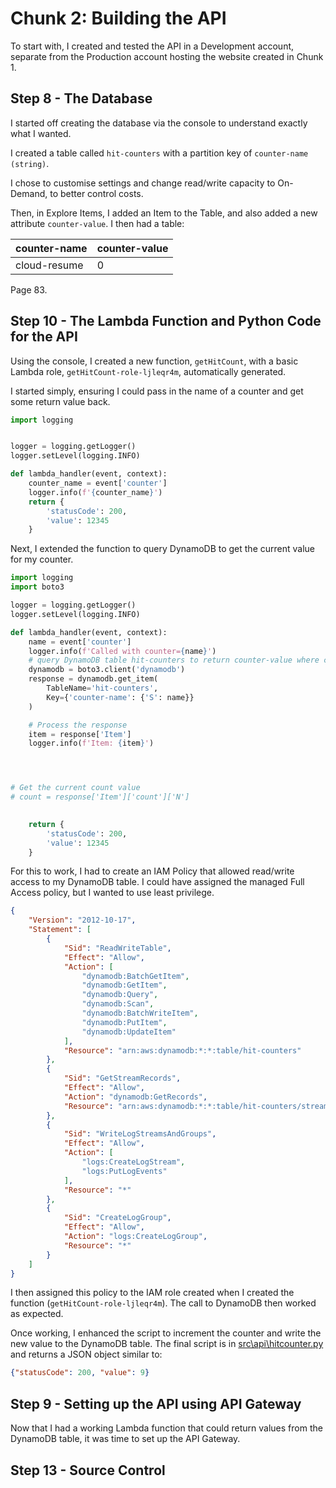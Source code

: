 # Chunk 2: Building the API
To start with, I created and tested the API in a Development account, separate from the Production account hosting the website created in Chunk 1.

## Step 8 - The Database
I started off creating the database via the console to understand exactly what I wanted.

I created a table called `hit-counters` with a partition key of `counter-name (string)`.  

I chose to customise settings and change read/write capacity to On-Demand, to better control costs.

Then, in Explore Items, I added an Item to the Table, and also added a new attribute `counter-value`.  I then had a table:

|counter-name|counter-value|
|---|---|
|cloud-resume|0|

Page 83.

## Step 10 - The Lambda Function and Python Code for the API
Using the console, I created a new function, `getHitCount`, with a basic Lambda role, `getHitCount-role-ljleqr4m`, automatically generated.  

I started simply, ensuring I could pass in the name of a counter and get some return value back.
```python
import logging


logger = logging.getLogger()
logger.setLevel(logging.INFO)

def lambda_handler(event, context):
    counter_name = event['counter']
    logger.info(f'{counter_name}')
    return {
        'statusCode': 200,
        'value': 12345
    }
```
Next, I extended the function to query DynamoDB to get the current value for my counter.
```python
import logging
import boto3

logger = logging.getLogger()
logger.setLevel(logging.INFO)

def lambda_handler(event, context):
    name = event['counter']
    logger.info(f'Called with counter={name}')
    # query DynamoDB table hit-counters to return counter-value where counter-name = name
    dynamodb = boto3.client('dynamodb')
    response = dynamodb.get_item(
        TableName='hit-counters',
        Key={'counter-name': {'S': name}}
    )

    # Process the response
    item = response['Item']
    logger.info(f'Item: {item}')




# Get the current count value
# count = response['Item']['count']['N']

    
    return {
        'statusCode': 200,
        'value': 12345
    }

```
For this to work, I had to create an IAM Policy that allowed read/write access to my DynamoDB table.  I could have assigned the managed Full Access policy, but I wanted to use least privilege.
```json
{
    "Version": "2012-10-17",
    "Statement": [
        {
            "Sid": "ReadWriteTable",
            "Effect": "Allow",
            "Action": [
                "dynamodb:BatchGetItem",
                "dynamodb:GetItem",
                "dynamodb:Query",
                "dynamodb:Scan",
                "dynamodb:BatchWriteItem",
                "dynamodb:PutItem",
                "dynamodb:UpdateItem"
            ],
            "Resource": "arn:aws:dynamodb:*:*:table/hit-counters"
        },
        {
            "Sid": "GetStreamRecords",
            "Effect": "Allow",
            "Action": "dynamodb:GetRecords",
            "Resource": "arn:aws:dynamodb:*:*:table/hit-counters/stream/* "
        },
        {
            "Sid": "WriteLogStreamsAndGroups",
            "Effect": "Allow",
            "Action": [
                "logs:CreateLogStream",
                "logs:PutLogEvents"
            ],
            "Resource": "*"
        },
        {
            "Sid": "CreateLogGroup",
            "Effect": "Allow",
            "Action": "logs:CreateLogGroup",
            "Resource": "*"
        }
    ]
}
```
I then assigned this policy to the IAM role created when I created the function (`getHitCount-role-ljleqr4m`).  The call to DynamoDB then worked as expected.

Once working, I enhanced the script to increment the counter and write the new value to the DynamoDB table.  The final script is in [src\api\hitcounter.py](src\api\hitcounter.py) and returns a JSON object similar to:
```json
{"statusCode": 200, "value": 9}
```

## Step 9 - Setting up the API using API Gateway
Now that I had a working Lambda function that could return values from the DynamoDB table, it was time to set up the API Gateway.


## Step 13 - Source Control

